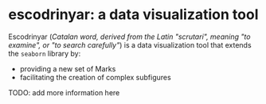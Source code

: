 # escodrinyar: a data visualization tool

Escodrinyar (*Catalan word, derived from the Latin "scrutari", meaning "to examine", or "to search carefully"*)
is a data visualization tool that extends the `seaborn` library by:
- providing a new set of Marks
- facilitating the creation of complex subfigures

TODO: add more information here

